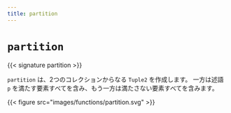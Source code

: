```yaml
---
title: partition
---
```


# `partition`

{{< signature partition >}}

`partition` は、2つのコレクションからなる `Tuple2` を作成します。
一方は述語 `p` を満たす要素すべてを含み、もう一方は満たさない要素すべてを含みます。

{{< figure src="images/functions/partition.svg" >}}
